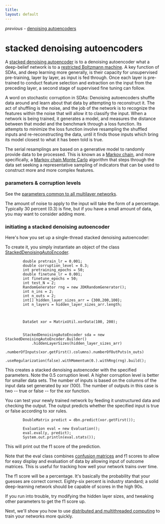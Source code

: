 ```yaml
---
title: 
layout: default
---
```


*previous* - [denoising autoencoders](../denoisingautoencoder.html)
# stacked denoising autoencoders

A [stacked denoising autoencoder](http://deeplearning.net/tutorial/SdA.html) is to a denoising autoencoder what a deep-belief network is to a [restricted Boltzmann machine](../restrictedboltzmannmachine.html). A key function of SDAs, and deep learning more generally, is their capacity for unsupervised pre-training, layer by layer, as input is fed through. Once each layer is pre-trained to conduct feature selection and extraction on the input from the preceding layer, a second stage of supervised fine tuning can follow. 

A word on stochastic corruption in SDAs: Denoising autoencoders shuffle data around and learn about that data by attempting to reconstruct it. The act of shuffling is the noise, and the job of the network is to recognize the features within the noise that will allow it to classify the input. When a network is being trained, it generates a model, and measures the distance between that model and the benchmark through a loss function. Its attempts to minimize the loss function involve resampling the shuffled inputs and re-reconstructing the data, until it finds those inputs which bring its model closest to what it has been told is true. 

The serial resamplings are based on a generative model to randomly provide data to be processed. This is known as a [Markov chain](https://en.wikipedia.org/wiki/Markov_chain#Steady-state_analysis_and_limiting_distributions), and more specifically, a [Markov chain Monte Carlo](https://en.wikipedia.org/wiki/Markov_chain_Monte_Carlo) algorithm that steps through the data set seeking a representative sampling of indicators that can be used to construct more and more complex features.

### parameters & corruption levels

See the [parameters common to all multilayer networks](../multinetwork.html). 

The amount of noise to apply to the input will take the form of a percentage. Typically 30 percent (0.3) is fine, but if you have a small amount of data, you may want to consider adding more.

### initiating a stacked denoising autoencoder

Here's how you set up a single-thread stacked denoising autoencoder: 

To create it, you simply instantiate an object of the class [StackedDenoisingAutoEncoder](../doc/org/deeplearning4j/sda/StackedDenoisingAutoEncoder.html).

		    double pretrain_lr = 0.001;
			double corruption_level = 0.3;
			int pretraining_epochs = 50;
			double finetune_lr = 0.001;
			int finetune_epochs = 50;
			int test_N = 2;
			RandomGenerator rng = new JDKRandomGenerator();
			int n_ins = 2;
			int n_outs = 2;
			int[] hidden_layer_sizes_arr = {300,200,100};
			int n_layers = hidden_layer_sizes_arr.length;



		    DataSet xor = MatrixUtil.xorData(100, 200);


		    StackedDenoisingAutoEncoder sda = new StackedDenoisingAutoEncoder.Builder()
				.hiddenLayerSizes(hidden_layer_sizes_arr)
				.numberOfInputs(xor.getFirst().columns).numberOfOutPuts(n_outs)
				.useRegularization(false).withMomentum(0.).withRng(rng).build();


This creates a stacked denoising autoencoder with the specified parameters. Note the 0.5 corruption level. A higher corruption level is better for smaller data sets. The number of inputs is based on the columns of the input data set generated by xor (100). The number of outputs in this case is two -- true or false -- for the xor function.

You can test your newly trained network by feeding it unstructured data and checking the output. The output predicts whether the specified input is true or false according to xor rules.


			DoubleMatrix predict = dbn.predict(xor.getFirst());

			Evaluation eval = new Evaluation();
			eval.eval(y, predict);
			System.out.println(eval.stats());


This will print out the f1 score of the prediction.

Note that the eval class combines [confusion matrices](../glossary.html#confusionmatrix) and f1 scores to allow for easy display and evaluation of data by allowing input of outcome matrices. This is useful for tracking how well your network trains over time. 

The f1 score will be a percentage. It's basically the probability that your guesses are correct correct. Eighty-six percent is industry standard; a solid deep-learning network should be capable of scores in the high 90s.

If you run into trouble, try modifying the hidden layer sizes, and tweaking other parameters to get the f1 score up.

Next, we'll show you how to use [distributed and multithreaded computing](../scaleout.html) to train your networks more quickly.